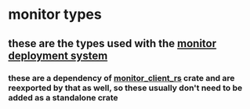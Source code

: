 # monitor types

## these are the types used with the [monitor deployment system](https://github.com/mbecker20/monitor)

### these are a dependency of [monitor_client_rs](https://crates.io/crates/monitor_client_rs) crate and are reexported by that as well, so these usually don't need to be added as a standalone crate
